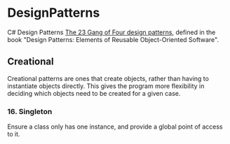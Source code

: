 # DesignPatterns
C# Design Patterns
[The 23 Gang of Four design patterns](https://en.wikipedia.org/wiki/Design_Patterns), defined in the book "Design Patterns: Elements of Reusable Object-Oriented Software".

## Creational
Creational patterns are ones that create objects, rather than having to instantiate objects directly. This gives the program more flexibility in deciding which objects need to be created for a given case.

### 16. Singleton

Ensure a class only has one instance, and provide a global point of access to it.